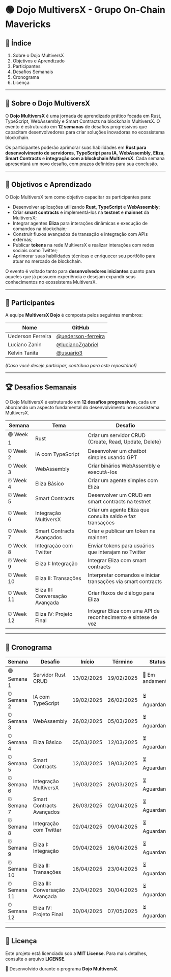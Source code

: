 # 🟢 Dojo MultiversX - Grupo On-Chain Mavericks

## 📌 Índice
1. Sobre o Dojo MultiversX
2. Objetivos e Aprendizado
3. Participantes
4. Desafios Semanais
5. Cronograma
6. Licença

---

## 🚀 Sobre o Dojo MultiversX

O **Dojo MultiversX** é uma jornada de aprendizado prático focada em Rust, TypeScript, WebAssembly e Smart Contracts na blockchain MultiversX. O evento é estruturado em **12 semanas** de desafios progressivos que capacitam desenvolvedores para criar soluções inovadoras no ecossistema blockchain.

Os participantes poderão aprimorar suas habilidades em **Rust para desenvolvimento de servidores**, **TypeScript para IA**, **WebAssembly**, **Eliza**, **Smart Contracts** e **integração com a blockchain MultiversX**. Cada semana apresentará um novo desafio, com prazos definidos para sua conclusão.

---

## 🎯 Objetivos e Aprendizado

O Dojo MultiversX tem como objetivo capacitar os participantes para:

- Desenvolver aplicações utilizando **Rust**, **TypeScript** e **WebAssembly**;
- Criar **smart contracts** e implementá-los na **testnet** e **mainnet** da MultiversX;
- Integrar agentes **Eliza** para interações dinâmicas e execução de comandos na blockchain;
- Construir fluxos avançados de transação e integração com APIs externas;
- Publicar **tokens** na rede MultiversX e realizar interações com redes sociais como Twitter;
- Aprimorar suas habilidades técnicas e enriquecer seu portfólio para atuar no mercado de blockchain.

O evento é voltado tanto para **desenvolvedores iniciantes** quanto para aqueles que já possuem experiência e desejam expandir seus conhecimentos no ecossistema MultiversX.

---

## 👥 Participantes

A equipe **MultiversX Dojo** é composta pelos seguintes membros:

| Nome | GitHub |
|------|--------|
| Uederson Ferreira | [@uederson-ferreira](https://github.com/uederson-ferreira) |
| Luciano Zanin | [@lucianoZgabriel](https://github.com/lucianoZgabriel) |
| Kelvin Tanita | [@usuario3](https://github.com/usuario3) |

*(Caso você deseje participar, contribua para este repositório!)*

---

## 🏆 Desafios Semanais

O Dojo MultiversX é estruturado em **12 desafios progressivos**, cada um abordando um aspecto fundamental do desenvolvimento no ecossistema MultiversX.

| Semana | Tema | Desafio |
|--------|------|---------|
| 🟢 Week 1 | Rust | Criar um servidor CRUD (Create, Read, Update, Delete) |
| ⏰ Week 2 | IA com TypeScript | Desenvolver um chatbot simples usando GPT |
| ⏰ Week 3 | WebAssembly | Criar binários WebAssembly e executá-los |
| ⏰ Week 4 | Eliza Básico | Criar um agente simples com Eliza |
| ⏰ Week 5 | Smart Contracts | Desenvolver um CRUD em smart contracts na testnet |
| ⏰ Week 6 | Integração MultiversX | Criar um agente Eliza que consulta saldo e faz transações |
| ⏰ Week 7 | Smart Contracts Avançados | Criar e publicar um token na mainnet |
| ⏰ Week 8 | Integração com Twitter | Enviar tokens para usuários que interajam no Twitter |
| ⏰ Week 9 | Eliza I: Integração | Integrar Eliza com smart contracts |
| ⏰ Week 10 | Eliza II: Transações | Interpretar comandos e iniciar transações via smart contracts |
| ⏰ Week 11 | Eliza III: Conversação Avançada | Criar fluxos de diálogo para Eliza |
| ⏰ Week 12 | Eliza IV: Projeto Final | Integrar Eliza com uma API de reconhecimento e síntese de voz |

---

## 📅 Cronograma

| Semana | Desafio | Início | Término | Status |
|--------|---------|--------|---------|--------|
| 🟢 Semana 1 | Servidor Rust CRUD | 13/02/2025 | 19/02/2025 | 🔄 Em andamento |
| ⏰ Semana 2 | IA com TypeScript | 19/02/2025 | 26/02/2025 | ⏳ Aguardando |
| ⏰ Semana 3 | WebAssembly | 26/02/2025 | 05/03/2025 | ⏳ Aguardando |
| ⏰ Semana 4 | Eliza Básico | 05/03/2025 | 12/03/2025 | ⏳ Aguardando |
| ⏰ Semana 5 | Smart Contracts | 12/03/2025 | 19/03/2025 | ⏳ Aguardando |
| ⏰ Semana 6 | Integração MultiversX | 19/03/2025 | 26/03/2025 | ⏳ Aguardando |
| ⏰ Semana 7 | Smart Contracts Avançados | 26/03/2025 | 02/04/2025 | ⏳ Aguardando |
| ⏰ Semana 8 | Integração com Twitter | 02/04/2025 | 09/04/2025 | ⏳ Aguardando |
| ⏰ Semana 9 | Eliza I: Integração | 09/04/2025 | 16/04/2025 | ⏳ Aguardando |
| ⏰ Semana 10 | Eliza II: Transações | 16/04/2025 | 23/04/2025 | ⏳ Aguardando |
| ⏰ Semana 11 | Eliza III: Conversação Avançada | 23/04/2025 | 30/04/2025 | ⏳ Aguardando |
| ⏰ Semana 12 | Eliza IV: Projeto Final | 30/04/2025 | 07/05/2025 | ⏳ Aguardando |

---

## 📜 Licença

Este projeto está licenciado sob a **MIT License**. Para mais detalhes, consulte o arquivo **LICENSE**.

🌟 Desenvolvido durante o programa **Dojo MultiversX**.